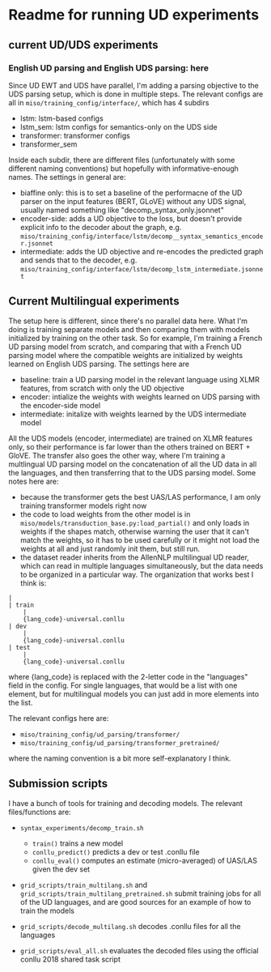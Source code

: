 # Readme for running UD experiments

## current UD/UDS experiments 
### English UD parsing and English UDS parsing: here
Since UD EWT and UDS have parallel, I'm adding a parsing objective to the UDS parsing setup, which is done in multiple steps. The relevant configs are all in `miso/training_config/interface/`, which has 4 subdirs

- lstm: lstm-based configs
- lstm_sem: lstm configs for semantics-only on the UDS side
- transformer: transformer configs
- transformer_sem

Inside each subdir, there are different files (unfortunately with some different naming conventions) but hopefully with informative-enough names. The settings in general are: 
- biaffine only: this is to set a baseline of the performacne of the UD parser on the input features (BERT, GLoVE) without any UDS signal, usually named something like "decomp_syntax_only.jsonnet" 
- encoder-side: adds a UD objective to the loss, but doesn't provide explicit info to the decoder about the graph, e.g. `miso/training_config/interface/lstm/decomp__syntax_semantics_encoder.jsonnet`
- intermediate: adds the UD objective and re-encodes the predicted graph and sends that to the decoder, e.g. `miso/training_config/interface/lstm/decomp_lstm_intermediate.jsonnet`

## Current Multilingual experiments 
The setup here is different, since there's no parallel data here. What I'm doing is training separate models and then comparing them with models initialized by training on the other task. So for example, I'm training a French UD parsing model from scratch, and comparing that with a French UD parsing model where the compatible weights are initialized by weights learned on English UDS parsing. The settings here are 
- baseline: train a UD parsing model in the relevant language using XLMR features, from scratch with only the UD objective
- encoder: intialize the weights with weights learned on UDS parsing with the encoder-side model 
- intermediate: initalize with weights learned by the UDS intermediate model 

All the UDS models (encoder, intermediate) are trained on XLMR features only, so their performance is far lower than the others trained on BERT + GloVE. The transfer also goes the other way, where I'm training a multlingual UD parsing model on the concatenation of all the UD data in all the languages, and then transferring that to the UDS parsing model. Some notes here are: 
- because the transformer gets the best UAS/LAS performance, I am only training transformer models right now 
- the code to load weights from the other model is in `miso/models/transduction_base.py:load_partial()` and only loads in weights if the shapes match, otherwise warning the user that it can't match the weights, so it has to be used carefully or it might not load the weights at all and just randomly init them, but still run. 
- the dataset reader inherits from the AllenNLP multilingual UD reader, which can read in multiple languages simultaneously, but the data needs to be organized in a particular way. The organization that works best I think is:

```all_data
|
| train
    | 
    {lang_code}-universal.conllu
| dev 
    | 
    {lang_code}-universal.conllu
| test
    | 
    {lang_code}-universal.conllu
```

where {lang_code} is replaced with the 2-letter code in the "languages" field in the config. For single languages, that would be a list with one element, but for multilingual models you can just add in more elements into the list. 

The relevant configs here are: 
- `miso/training_config/ud_parsing/transformer/`
- `miso/training_config/ud_parsing/transformer_pretrained/`

where the naming convention is a bit more self-explanatory I think. 

## Submission scripts
I have a bunch of tools for training and decoding models. The relevant files/functions are: 
- `syntax_experiments/decomp_train.sh`
    - `train()` trains a new model 
    - `conllu_predict()` predicts a dev or test .conllu file 
    - `conllu_eval()` computes an estimate (micro-averaged) of UAS/LAS given the dev set 

- `grid_scripts/train_multilang.sh` and `grid_scripts/train_multilang_pretrained.sh` submit training jobs for all of the UD languages, and are good sources for an example of how to train the models 
- `grid_scripts/decode_multilang.sh` decodes .conllu files for all the languages 
- `grid_scripts/eval_all.sh` evaluates the decoded files using the official conllu 2018 shared task script 

